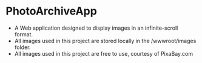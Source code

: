 # PhotoArchiveApp
- A Web application designed to display images in an infinite-scroll format.
- All images used in this project are stored locally in the /wwwroot/images folder.
- All images used in this project are free to use, courtesy of PixaBay.com
